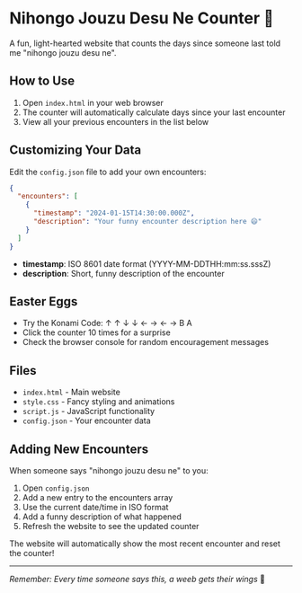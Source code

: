 # Nihongo Jouzu Desu Ne Counter 🎌

A fun, light-hearted website that counts the days since someone last told me "nihongo jouzu desu ne".

## How to Use

1. Open `index.html` in your web browser
2. The counter will automatically calculate days since your last encounter
3. View all your previous encounters in the list below

## Customizing Your Data

Edit the `config.json` file to add your own encounters:

```json
{
  "encounters": [
    {
      "timestamp": "2024-01-15T14:30:00.000Z",
      "description": "Your funny encounter description here 😄"
    }
  ]
}
```

- **timestamp**: ISO 8601 date format (YYYY-MM-DDTHH:mm:ss.sssZ)
- **description**: Short, funny description of the encounter

## Easter Eggs

- Try the Konami Code: ↑ ↑ ↓ ↓ ← → ← → B A
- Click the counter 10 times for a surprise
- Check the browser console for random encouragement messages

## Files

- `index.html` - Main website
- `style.css` - Fancy styling and animations
- `script.js` - JavaScript functionality  
- `config.json` - Your encounter data

## Adding New Encounters

When someone says "nihongo jouzu desu ne" to you:

1. Open `config.json`
2. Add a new entry to the encounters array
3. Use the current date/time in ISO format
4. Add a funny description of what happened
5. Refresh the website to see the updated counter

The website will automatically show the most recent encounter and reset the counter!

---

*Remember: Every time someone says this, a weeb gets their wings* 👼 